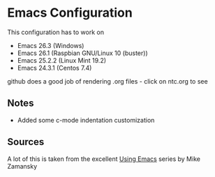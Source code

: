 # Emacs Configuration
This configuration has to work on

* Emacs 26.3 (Windows)
* Emacs 26.1 (Raspbian GNU/Linux 10 (buster))
* Emacs 25.2.2 (Linux Mint 19.2)
* Emacs 24.3.1 (Centos 7.4)

github does a good job of rendering .org files - click on ntc.org to see

## Notes

* Added some c-mode indentation customization

## Sources
A lot of this is taken from the excellent [Using Emacs](https://cestlaz.github.io/stories/emacs/) series by Mike Zamansky  

